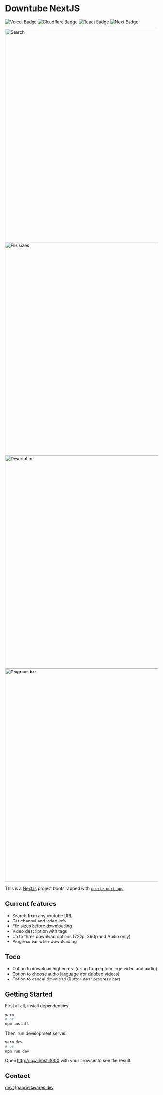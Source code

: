 # Downtube NextJS

![Vercel Badge](https://img.shields.io/badge/Vercel-Deployed-green?logo=vercel&logoColor=black&labelColor=white)
![Cloudflare Badge](https://img.shields.io/badge/Cloudflare-Proxied-green?logo=cloudflare&logoColor=yellow&labelColor=white)
![React Badge](https://img.shields.io/badge/React-Built-teal?logo=react&logoColor=teal&labelColor=white)
![Next Badge](https://img.shields.io/badge/React-Built-blue?logo=next.js&logoColor=black&labelColor=white)


<img src="https://i.imgur.com/1DIr42a.png" width="700" title="Search">
<img src="https://i.imgur.com/qXGQ5Fj.png" width="700" title="File sizes">
<img src="https://i.imgur.com/6jDx1Eh.png" width="700" title="Description">
<img src="https://i.imgur.com/2Q7GUig.png" width="700" title="Progress bar">

This is a [Next.js](https://nextjs.org/) project bootstrapped with [`create-next-app`](https://github.com/vercel/next.js/tree/canary/packages/create-next-app).

## Current features
- Search from any youtube URL
- Get channel and video info
- File sizes before downloading
- Video description with tags
- Up to three download options (720p, 360p and Audio only)
- Progress bar while downloading

## Todo
- Option to download higher res. (using ffmpeg to merge video and audio)
- Option to choose audio language (for dubbed videos)
- Option to cancel download (Button near progress bar)

## Getting Started

First of all, install dependencies:

```bash
yarn
# or
npm install
```

Then, run development server:

```bash
yarn dev
# or
npm run dev
```

Open [http://localhost:3000](http://localhost:3000) with your browser to see the result.


## Contact
[dev@gabrieltavares.dev](mailto:dev@gabrieltavares.dev)
